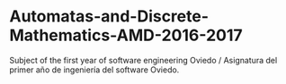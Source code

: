 # Automatas-and-Discrete-Mathematics-AMD-2016-2017
Subject of the first year of software engineering Oviedo / Asignatura del primer año de ingeniería del software Oviedo.
